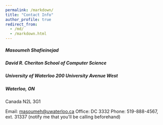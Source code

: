 ```yaml
---
permalink: /markdown/
title: "Contact Info"
author_profile: true
redirect_from: 
  - /md/
  - /markdown.html
---
```


##### Masoumeh Shafieinejad
##### David R. Cheriton School of Computer Science 
#####  University of Waterloo 200 University Avenue West
##### Waterloo, ON
   Canada N2L 3G1 

Email: masoumeh@uwaterloo.ca 
Office: DC 3332 
Phone: 519-888-4567, ext. 31337 (notify me that you'll be calling beforehand)

